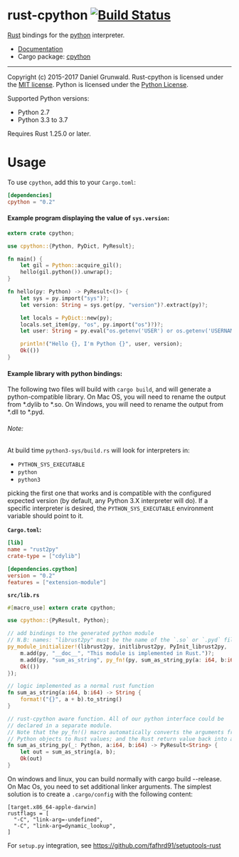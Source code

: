 rust-cpython [![Build Status](https://travis-ci.org/dgrunwald/rust-cpython.svg?branch=master)](https://travis-ci.org/dgrunwald/rust-cpython)
====================

[Rust](http://www.rust-lang.org/) bindings for the [python](https://www.python.org/) interpreter.

* [Documentation](http://dgrunwald.github.io/rust-cpython/doc/cpython/)
* Cargo package: [cpython](https://crates.io/crates/cpython)

---

Copyright (c) 2015-2017 Daniel Grunwald.
Rust-cpython is licensed under the [MIT license](http://opensource.org/licenses/MIT).
Python is licensed under the [Python License](https://docs.python.org/2/license.html).

Supported Python versions:
* Python 2.7
* Python 3.3 to 3.7

Requires Rust 1.25.0 or later.

# Usage

To use `cpython`, add this to your `Cargo.toml`:

```toml
[dependencies]
cpython = "0.2"
```

#### Example program displaying the value of `sys.version`:

```rust
extern crate cpython;

use cpython::{Python, PyDict, PyResult};

fn main() {
    let gil = Python::acquire_gil();
    hello(gil.python()).unwrap();
}

fn hello(py: Python) -> PyResult<()> {
    let sys = py.import("sys")?;
    let version: String = sys.get(py, "version")?.extract(py)?;

    let locals = PyDict::new(py);
    locals.set_item(py, "os", py.import("os")?)?;
    let user: String = py.eval("os.getenv('USER') or os.getenv('USERNAME')", None, Some(&locals))?.extract(py)?;

    println!("Hello {}, I'm Python {}", user, version);
    Ok(())
}
```

#### Example library with python bindings:
The following two files will build with `cargo build`, and will generate a python-compatible library.
On Mac OS, you will need to rename the output from \*.dylib to \*.so.
On Windows, you will need to rename the output from \*.dll to \*.pyd.

###### Note:
At build time `python3-sys/build.rs` will look for interpreters in: 
* `PYTHON_SYS_EXECUTABLE`
* `python`
* `python3`

picking the first one that works and is compatible with the configured expected version (by default, any Python 3.X interpreter will do). If a specific interpreter is desired, the `PYTHON_SYS_EXECUTABLE` environment variable should point to it.

**`Cargo.toml`:**
```toml
[lib]
name = "rust2py"
crate-type = ["cdylib"]

[dependencies.cpython]
version = "0.2"
features = ["extension-module"]
```

**`src/lib.rs`**
```rust
#[macro_use] extern crate cpython;

use cpython::{PyResult, Python};

// add bindings to the generated python module
// N.B: names: "librust2py" must be the name of the `.so` or `.pyd` file
py_module_initializer!(librust2py, initlibrust2py, PyInit_librust2py, |py, m| {
    m.add(py, "__doc__", "This module is implemented in Rust.")?;
    m.add(py, "sum_as_string", py_fn!(py, sum_as_string_py(a: i64, b:i64)))?;
    Ok(())
});

// logic implemented as a normal rust function
fn sum_as_string(a:i64, b:i64) -> String {
    format!("{}", a + b).to_string()
}

// rust-cpython aware function. All of our python interface could be
// declared in a separate module.
// Note that the py_fn!() macro automatically converts the arguments from
// Python objects to Rust values; and the Rust return value back into a Python object.
fn sum_as_string_py(_: Python, a:i64, b:i64) -> PyResult<String> {
    let out = sum_as_string(a, b);
    Ok(out)
}
```

On windows and linux, you can build normally with cargo build --release. On Mac Os, you need to set additional linker arguments. The simplest solution is to create a `.cargo/config` with the following content:

```
[target.x86_64-apple-darwin]
rustflags = [
  "-C", "link-arg=-undefined",
  "-C", "link-arg=dynamic_lookup",
]
```

For `setup.py` integration, see https://github.com/fafhrd91/setuptools-rust
